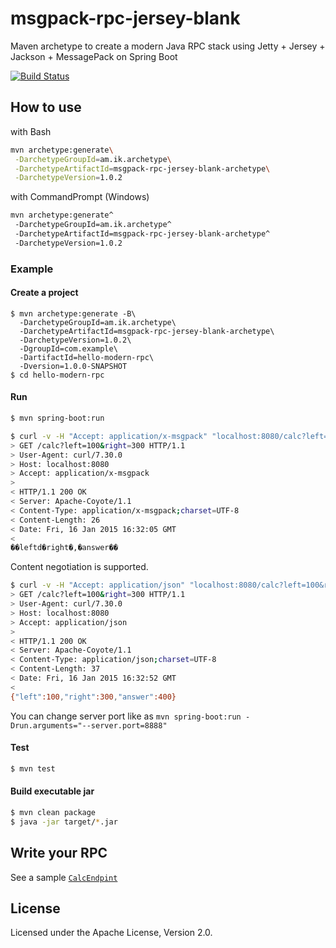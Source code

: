 # msgpack-rpc-jersey-blank

Maven archetype to create a modern Java RPC stack using Jetty + Jersey + Jackson + MessagePack on Spring Boot


[![Build Status](https://travis-ci.org/making/msgpack-rpc-jersey-blank.svg)](https://travis-ci.org/making/msgpack-rpc-jersey-blank)

## How to use

with Bash

``` bash
mvn archetype:generate\
 -DarchetypeGroupId=am.ik.archetype\
 -DarchetypeArtifactId=msgpack-rpc-jersey-blank-archetype\
 -DarchetypeVersion=1.0.2
```

with CommandPrompt (Windows)

``` bash
mvn archetype:generate^
 -DarchetypeGroupId=am.ik.archetype^
 -DarchetypeArtifactId=msgpack-rpc-jersey-blank-archetype^
 -DarchetypeVersion=1.0.2
```

### Example

#### Create a project

```
$ mvn archetype:generate -B\
  -DarchetypeGroupId=am.ik.archetype\
  -DarchetypeArtifactId=msgpack-rpc-jersey-blank-archetype\
  -DarchetypeVersion=1.0.2\
  -DgroupId=com.example\
  -DartifactId=hello-modern-rpc\
  -Dversion=1.0.0-SNAPSHOT
$ cd hello-modern-rpc
```

#### Run

``` bash
$ mvn spring-boot:run
```

``` bash
$ curl -v -H "Accept: application/x-msgpack" "localhost:8080/calc?left=100&right=300"
> GET /calc?left=100&right=300 HTTP/1.1
> User-Agent: curl/7.30.0
> Host: localhost:8080
> Accept: application/x-msgpack
>
< HTTP/1.1 200 OK
< Server: Apache-Coyote/1.1
< Content-Type: application/x-msgpack;charset=UTF-8
< Content-Length: 26
< Date: Fri, 16 Jan 2015 16:32:05 GMT
<
��leftd�right�,�answer��
```

Content negotiation is supported.

``` bash
$ curl -v -H "Accept: application/json" "localhost:8080/calc?left=100&right=300"
> GET /calc?left=100&right=300 HTTP/1.1
> User-Agent: curl/7.30.0
> Host: localhost:8080
> Accept: application/json
>
< HTTP/1.1 200 OK
< Server: Apache-Coyote/1.1
< Content-Type: application/json;charset=UTF-8
< Content-Length: 37
< Date: Fri, 16 Jan 2015 16:32:52 GMT
<
{"left":100,"right":300,"answer":400}
```

You can change server port like as `mvn spring-boot:run -Drun.arguments="--server.port=8888"`

#### Test

``` bash
$ mvn test
```

#### Build executable jar

``` bash
$ mvn clean package
$ java -jar target/*.jar
```

## Write your RPC

See a sample [`CalcEndpint`](https://github.com/making/msgpack-rpc-jersey-blank/blob/master/src/main/java/xxxxxx/yyyyyy/zzzzzz/CalcEndpoint.java#L14-L19)

## License

Licensed under the Apache License, Version 2.0.
